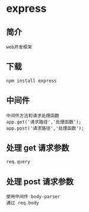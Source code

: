 # express

## 简介

    web开发框架

## 下载

    npm install express

## 中间件

    中间件方法和请求处理函数
    app.get('请求路径','处理函数');
    app.post('请求路径','处理函数');

## 处理 get 请求参数

    req.query

## 处理 post 请求参数

    使用中间件 body-parser
    通过 req.body
